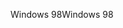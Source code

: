 <span data-ttu-id="3f350-101">Windows 98</span><span class="sxs-lookup"><span data-stu-id="3f350-101">Windows 98</span></span>